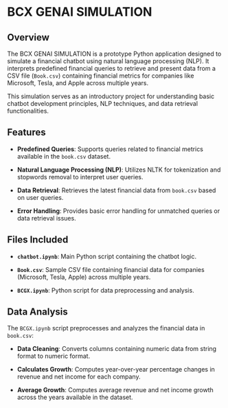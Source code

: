 # BCX GENAI SIMULATION

## Overview

The BCX GENAI SIMULATION is a prototype Python application designed to simulate a financial chatbot using natural language processing (NLP). It interprets predefined financial queries to retrieve and present data from a CSV file (`Book.csv`) containing financial metrics for companies like Microsoft, Tesla, and Apple across multiple years.

This simulation serves as an introductory project for understanding basic chatbot development principles, NLP techniques, and data retrieval functionalities.

## Features

- **Predefined Queries**: Supports queries related to financial metrics available in the `book.csv` dataset.
  
- **Natural Language Processing (NLP)**: Utilizes NLTK for tokenization and stopwords removal to interpret user queries.
  
- **Data Retrieval**: Retrieves the latest financial data from `book.csv` based on user queries.
  
- **Error Handling**: Provides basic error handling for unmatched queries or data retrieval issues.

## Files Included

- **`chatbot.ipynb`**: Main Python script containing the chatbot logic.
  
- **`Book.csv`**: Sample CSV file containing financial data for companies (Microsoft, Tesla, Apple) across multiple years.

- **`BCGX.ipynb`**: Python script for data preprocessing and analysis.
  
## Data Analysis

The `BCGX.ipynb` script preprocesses and analyzes the financial data in `book.csv`:

- **Data Cleaning**: Converts columns containing numeric data from string format to numeric format.
  
- **Calculates Growth**: Computes year-over-year percentage changes in revenue and net income for each company.
  
- **Average Growth**: Computes average revenue and net income growth across the years available in the dataset.
